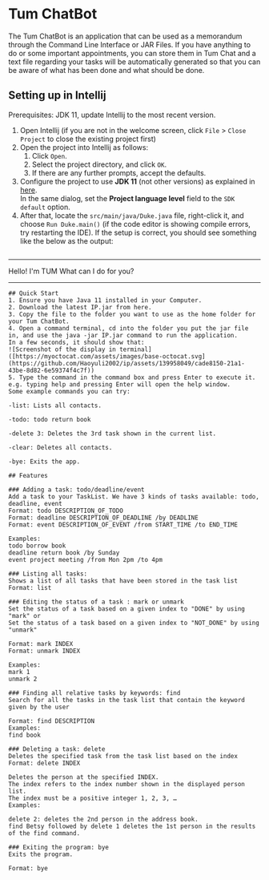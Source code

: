 # Tum ChatBot

The Tum ChatBot is an application that can be used as a memorandum through the Command Line Interface or JAR Files. If you have anything to do or some important appointments, you can store them in Tum Chat and a text file regarding your tasks will be automatically generated so that you can be aware of what has been done and what should be done.

## Setting up in Intellij

Prerequisites: JDK 11, update Intellij to the most recent version.

1. Open Intellij (if you are not in the welcome screen, click `File` > `Close Project` to close the existing project first)
1. Open the project into Intellij as follows:
   1. Click `Open`.
   1. Select the project directory, and click `OK`.
   1. If there are any further prompts, accept the defaults.
1. Configure the project to use **JDK 11** (not other versions) as explained in [here](https://www.jetbrains.com/help/idea/sdk.html#set-up-jdk).<br>
   In the same dialog, set the **Project language level** field to the `SDK default` option.
3. After that, locate the `src/main/java/Duke.java` file, right-click it, and choose `Run Duke.main()` (if the code editor is showing compile errors, try restarting the IDE). If the setup is correct, you should see something like the below as the output:
   ```
____________________________________________________________
 Hello! I'm TUM
 What can I do for you?
____________________________________________________________
   ```
## Quick Start
1. Ensure you have Java 11 installed in your Computer.
2. Download the latest IP.jar from here.
3. Copy the file to the folder you want to use as the home folder for your Tum ChatBot.
4. Open a command terminal, cd into the folder you put the jar file in, and use the java -jar IP.jar command to run the application.
   In a few seconds, it should show that:
![Screenshot of the display in terminal]([https://myoctocat.com/assets/images/base-octocat.svg](https://github.com/Haoyuli2002/ip/assets/139958049/cade8150-21a1-43be-8d82-6e59374f4c7f))
5. Type the command in the command box and press Enter to execute it. e.g. typing help and pressing Enter will open the help window.
Some example commands you can try:

-list: Lists all contacts.

-todo: todo return book

-delete 3: Deletes the 3rd task shown in the current list.

-clear: Deletes all contacts.

-bye: Exits the app.

## Features

### Adding a task: todo/deadline/event
Add a task to your TaskList. We have 3 kinds of tasks available: todo, deadline, event
Format: todo DESCRIPTION_OF_TODO
Format: deadline DESCRIPTION_OF_DEADLINE /by DEADLINE
Format: event DESCRIPTION_OF_EVENT /from START_TIME /to END_TIME

Examples:
todo borrow book
deadline return book /by Sunday
event project meeting /from Mon 2pm /to 4pm

### Listing all tasks:
Shows a list of all tasks that have been stored in the task list
Format: list

### Editing the status of a task : mark or unmark
Set the status of a task based on a given index to "DONE" by using "mark" or
Set the status of a task based on a given index to "NOT_DONE" by using "unmark"

Format: mark INDEX
Format: unmark INDEX

Examples:
mark 1
unmark 2

### Finding all relative tasks by keywords: find
Search for all the tasks in the task list that contain the keyword given by the user

Format: find DESCRIPTION
Examples:
find book

### Deleting a task: delete
Deletes the specified task from the task list based on the index
Format: delete INDEX

Deletes the person at the specified INDEX.
The index refers to the index number shown in the displayed person list.
The index must be a positive integer 1, 2, 3, …​
Examples:

delete 2: deletes the 2nd person in the address book.
find Betsy followed by delete 1 deletes the 1st person in the results of the find command.

### Exiting the program: bye
Exits the program.

Format: bye

















